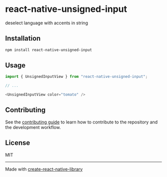 # react-native-unsigned-input

deselect language with accents in string

## Installation

```sh
npm install react-native-unsigned-input
```

## Usage

```js
import { UnsignedInputView } from "react-native-unsigned-input";

// ...

<UnsignedInputView color="tomato" />
```

## Contributing

See the [contributing guide](CONTRIBUTING.md) to learn how to contribute to the repository and the development workflow.

## License

MIT

---

Made with [create-react-native-library](https://github.com/callstack/react-native-builder-bob)
